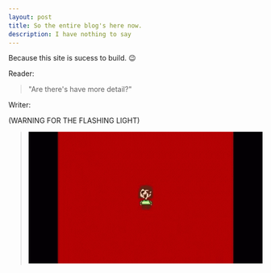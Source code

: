 ```yaml
---
layout: post
title: So the entire blog's here now.
description: I have nothing to say
---
```


Because this site is sucess to build. :wink:

Reader: 
> "Are there's have more detail?"

Writer: 

(WARNING FOR THE FLASHING LIGHT)


>![](https://github.com/Dobby233LiuBlog/Dobby233LiuBlog.github.io/blob/master/_gifs/ezgif-1-44feb07a40.gif?raw=true)

